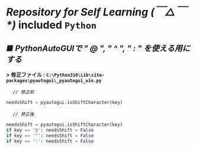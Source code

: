 # ***Repository for Self Learning (￣△￣\*)***   included `Python`

## ***■ PythonAutoGUIで " @ ", " ^ ", " : " を使える用にする***
**> 修正ファイル : `C:\Python310\Lib\site-packages\pyautogui\_pyautogui_win.py`**
<br>

&emsp; *`// 修正前`*
```python
needsShift = pyautogui.isShiftCharacter(key)
```
&emsp; *`// 修正後`*
```python
needsShift = pyautogui.isShiftCharacter(key)
if key == '@': needsShift = False
if key == '^': needsShift = False
if key == ':': needsShift = False
```
